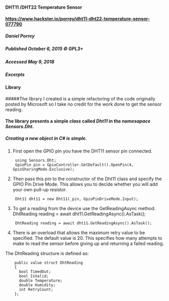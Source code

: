 #### DHT11 /DHT22 Temperature Sensor
#### https://www.hackster.io/porrey/dht11-dht22-temperature-sensor-077790
##### Daniel Porrey
##### Published October 6, 2015 © GPL3+
##### Accessed May 9, 2018

##### Excerpts
#### Library
#####The library I created is a simple refactoring of the code originally posted by Microsoft so I take no credit for the work done to get the sensor reading.

#### The library presents a simple *class* called *Dht11* in the *namesapace* *Sensors.Dht.* 
##### Creating a new object in C# is simple.
1. First open the GPIO pin you have the DHT11 sensor pin connected.

        using Sensors.Dht;
        GpioPin pin = GpioController.GetDefault().OpenPin(4, GpioSharingMode.Exclusive);
        
2. Then pass this pin to the constructor of the Dht11 class and specify the GPIO Pin Drive Mode. This allows you to decide whether you will add your own pull-up resistor.

        Dht11 dht11 = new Dht11(_pin, GpioPinDriveMode.Input);

3. To get a reading from the device use the GetReadingAsync method.
        DhtReading reading = await dht11.GetReadingAsync().AsTask();
        
        DhtReading reading = await dht11.GetReadingAsync().AsTask();
        
4. There is an overload that allows the maximum retry value to be specified. The default value is 20. This specifies how many attempts to make to read the sensor before giving up and returning a failed reading.

The DhtReading structure is defined as:


        public value struct DhtReading
        {
          bool TimedOut;
          bool IsValid;
          double Temperature;
          double Humidity;
          int RetryCount;
        };
